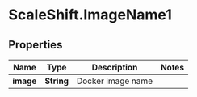 # ScaleShift.ImageName1

## Properties
Name | Type | Description | Notes
------------ | ------------- | ------------- | -------------
**image** | **String** | Docker image name | 


